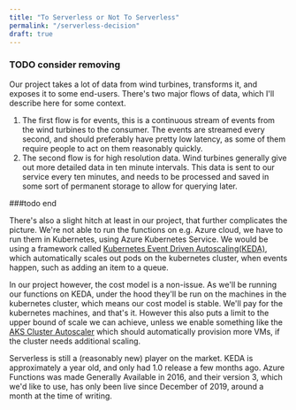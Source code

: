 ```yaml
---
title: "To Serverless or Not To Serverless"
permalink: "/serverless-decision"
draft: true
---
```




### TODO consider removing
Our project takes a lot of data from wind turbines, transforms it, and exposes it to some end-users.
There's two major flows of data, which I'll describe here for some context.

1. The first flow is for events, this is a continuous stream of events from the wind turbines to the consumer. The events are
streamed every second, and should preferably have pretty low latency, as some of them require people to act on them
reasonably quickly.
2. The second flow is for high resolution data. Wind turbines generally give out more detailed data in ten minute intervals.
This data is sent to our service every ten minutes, and needs to be processed and saved in some sort of permanent storage
to allow for querying later.

###todo end

There's also a slight hitch at least in our project, that further complicates the picture. We're not able to run
the functions on e.g. Azure cloud, we have to run them in Kubernetes, using Azure Kubernetes Service.
We would be using a framework called [Kubernetes Event Driven Autoscaling(KEDA)](https://keda.sh/), which automatically
scales out pods on the kubernetes cluster, when events happen, such as adding an item to a queue.
 
 
 
 
In our project however, the cost model is a non-issue. As we'll be running our functions on KEDA, under the hood they'll be run
on the machines in the kubernetes cluster, which means our cost model is stable. We'll pay for the kubernetes machines, and that's it.
However this also puts a limit to the upper bound of scale we can achieve, unless we enable something like the [AKS Cluster Autoscaler](https://docs.microsoft.com/en-us/azure/aks/cluster-autoscaler)
which should automatically provision more VMs, if the cluster needs additional scaling.

 
 
 Serverless is still a (reasonably new) player on the market. KEDA is approximately a year old, and only had 1.0 release a few months ago.
 Azure Functions was made Generally Available in 2016, and their version 3, which we'd like to use, has only been live since December of 2019, around a month at the time of writing.

